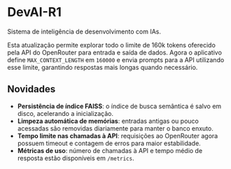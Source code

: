 # DevAI-R1
Sistema de inteligência de desenvolvimento com IAs.

Esta atualização permite explorar todo o limite de 160k tokens
oferecido pela API do OpenRouter para entrada e saída de dados.
Agora o aplicativo define `MAX_CONTEXT_LENGTH` em `160000` e envia
prompts para a API utilizando esse limite, garantindo respostas mais
longas quando necessário.

## Novidades

- **Persistência de índice FAISS**: o índice de busca semântica é salvo em disco,
  acelerando a inicialização.
- **Limpeza automática de memórias**: entradas antigas ou pouco acessadas são
  removidas diariamente para manter o banco enxuto.
- **Tempo limite nas chamadas à API**: requisições ao OpenRouter agora possuem
  timeout e contagem de erros para maior estabilidade.
- **Métricas de uso**: número de chamadas à API e tempo médio de resposta estão
  disponíveis em `/metrics`.
